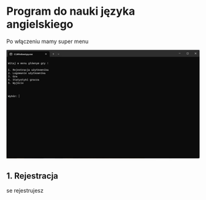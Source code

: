 # Program do nauki języka angielskiego

Po włączeniu mamy super menu

<img src = zdjecie1.jpg width = 600>

## 1. Rejestracja

se rejestrujesz

